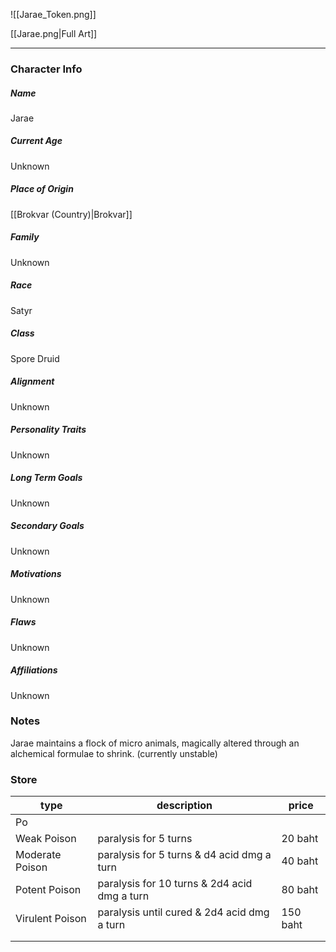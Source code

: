 ![[Jarae_Token.png]]

[[Jarae.png|Full Art]]

---
### Character Info

##### Name 
Jarae

##### Current Age
Unknown

##### Place of Origin
[[Brokvar (Country)|Brokvar]]
##### Family
Unknown

##### Race
Satyr

##### Class
Spore Druid

##### Alignment
Unknown

##### Personality Traits
Unknown

##### Long Term Goals
Unknown

##### Secondary Goals
Unknown

##### Motivations
Unknown

##### Flaws
Unknown

##### Affiliations
Unknown

### Notes

Jarae maintains a flock of micro animals, magically altered through an alchemical formulae to shrink. (currently unstable)

### Store

| type | description | price |
| ---- | ---- | ---- |
| Po |  |  |
| Weak Poison | paralysis for 5 turns | 20 baht |
| Moderate Poison | paralysis for 5 turns & d4 acid dmg a turn | 40 baht |
| Potent Poison | paralysis for 10 turns & 2d4 acid dmg a turn | 80 baht |
| Virulent Poison | paralysis until cured & 2d4 acid dmg a turn | 150 baht |
|  |  |  |
|  |  |  |
